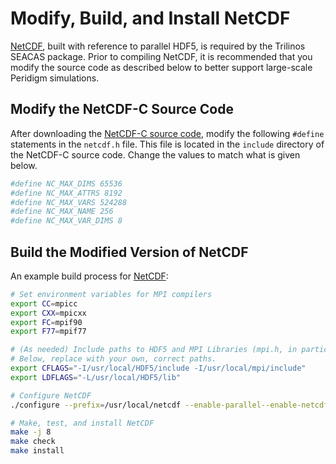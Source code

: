 # Modify, Build, and Install NetCDF

[NetCDF](https://github.com/Unidata/netcdf-c/releases), built with reference to parallel HDF5, is required by the Trilinos SEACAS package. Prior to compiling NetCDF, it is recommended that you modify the source code as described below to better support 
large-scale Peridigm simulations.

## Modify the NetCDF-C Source Code
After downloading the [NetCDF-C source code](https://github.com/Unidata/netcdf-c/releases), modify the following `#define` statements in the `netcdf.h` file. This file is located in the `include` directory of the NetCDF-C source code.  Change the values to match what is given below.

```bash
#define NC_MAX_DIMS 65536                                                                                                    
#define NC_MAX_ATTRS 8192                                                                                      
#define NC_MAX_VARS 524288                                                                                                    
#define NC_MAX_NAME 256                                                                                                      
#define NC_MAX_VAR_DIMS 8   
```

## Build the Modified Version of NetCDF

An example build process for [NetCDF](https://github.com/Unidata/netcdf-c/releases):

```bash
# Set environment variables for MPI compilers
export CC=mpicc
export CXX=mpicxx
export FC=mpif90
export F77=mpif77
```

```bash
# (As needed) Include paths to HDF5 and MPI Libraries (mpi.h, in particular)
# Below, replace with your own, correct paths.
export CFLAGS="-I/usr/local/HDF5/include -I/usr/local/mpi/include"
export LDFLAGS="-L/usr/local/HDF5/lib"
```

```bash
# Configure NetCDF
./configure --prefix=/usr/local/netcdf --enable-parallel--enable-netcdf-4 --disable-v2 --disable-fsync --disable-dap
```

```bash
# Make, test, and install NetCDF
make -j 8
make check
make install
```
